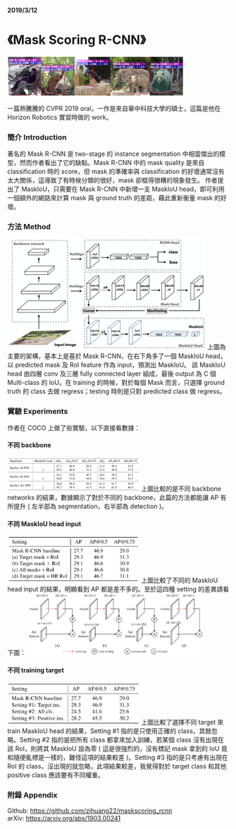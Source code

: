 **2019/3/12**

# 《Mask Scoring R-CNN》
<img src="./image/12-1.png" width="400"/>

一篇熱騰騰的 CVPR 2019 oral，一作是來自華中科技大學的碩士，這篇是他在 Horizon Robotics 實習時做的 work。

### 簡介 Introduction
著名的 Mask R-CNN 是 two-stage 的 instance segmentation 中相當傑出的模型，然而作者看出了它的缺點。Mask R-CNN 中的 mask quality 是來自 classification 時的 score，但 mask 的準確率與 classification 的好壞通常沒有太大關係，這導致了有時候分類的很好，mask 卻框得很糟的現象發生。
作者提出了 MaskIoU，只需要在 Mask R-CNN 中新增一支 MaskIoU head，即可利用一個額外的網路來計算 mask 與 ground truth 的差距，藉此重新衡量 mask 的好壞。 

### 方法 Method
<img src="./image/12-2.png" width="450"/>
上圖為主要的架構，基本上是基於 Mask R-CNN，在右下角多了一個 MaskIoU head，以 predicted mask 及 RoI feature 作為 input，預測出 MaskIoU。
該 MaskIoU head 由四層 conv 及三層 fully connected layer 組成，最後 output 為 C 個 Multi-class 的 IoU。在 training 的時候，對於每個 Mask 而言，只選擇 ground truth 的 class 去做 regress；testing 時則是只對 predicted class 做 regress。

### 實驗 Experiments
作者在 COCO 上做了些實驗，以下直接看數據：

#### 不同 backbone 
<img src="./image/12-3.png" width="300" />  
上圖比較的是不同 backbone networks 的結果，數據顯示了對於不同的 backbone，此篇的方法都能讓 AP 有所提升 ( 左半部為 segmentation，右半部為 detection )。

#### 不同 MaskIoU head input
<img src="./image/12-4.png" width="300" />  
上圖比較了不同的 MaskIoU head input 的結果，明顯看到 AP 都是差不多的。至於這四種 setting 的差異請看下圖：  
<img src="./image/12-5.png" width="400" />

#### 不同 training target
<img src="./image/12-6.png" width="300" />  
上圖比較了選擇不同 target 來 train MaskIoU head 的結果，Setting #1 指的是只使用正確的 class，其餘忽略。Setting #2 指的是把所有 class 都拿來加入訓練，若某個 class 沒有出現在該 RoI，則將其 MaskIoU 設為零 ( 這是很強烈的，沒有標記 mask 拿到的 IoU 竟和隨便亂標是一樣的，難怪這項的結果較差 )。Setting #3 指的是只考慮有出現在 RoI 的 class，沒出現的就忽略，此項結果較差，我覺得對於 target class 和其他 positive class 應該要有不同權重。

### 附錄 Appendix
Github: https://github.com/zjhuang22/maskscoring_rcnn  
arXiv: https://arxiv.org/abs/1903.00241

